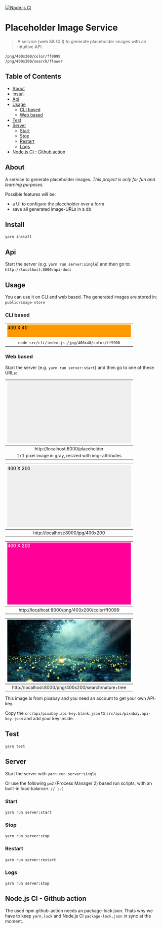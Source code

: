 [![Node.js CI](https://github.com/tonitone/placeholder-image-service/actions/workflows/node.js.yml/badge.svg)](https://github.com/tonitone/placeholder-image-service/actions/workflows/node.js.yml)

# Placeholder Image Service
> A service (web && CLI) to generate placeholder images with an intuitive API.

```
/png/400x300/color/ff0099
/png/400x300/search/flower
```

## Table of Contents

<!-- toc -->

- [About](#about)
- [Install](#install)
- [Api](#api)
- [Usage](#usage)
  * [CLI based](#cli-based)
  * [Web based](#web-based)
- [Test](#test)
- [Server](#server)
  * [Start](#start)
  * [Stop](#stop)
  * [Restart](#restart)
  * [Logs](#logs)
- [Node.js CI - Github action](#nodejs-ci---github-action)

<!-- tocstop -->

## About
A service to generate placeholder images.
_This project is only for fun and learning purposes._

Possible features will be:
- a UI to configure the placeholder over a form
- save all generated image-URLs in a db

## Install
`yarn install`

## Api
Start the server (e.g. `yarn run server:single`) and then go to:
`http://localhost:8000/api-docs`

## Usage
You can use it on CLI and web based.
The generated images are stored in:
`public/image-store`

### CLI based
| ![](readme-assets/400x40_color_ff9900.jpg) |
|:--:| 
| `node src/cli/index.js /jpg/400x40/color/ff9900` |
### Web based
Start the server (e.g. `yarn run server:start`) and then go to one of these URLs:

| <img height="200" src="readme-assets/1x1_color_efefef.png" width="400"/>
|:--:| 
| http://localhost:8000/placeholder |
1x1 pixel image in gray, resized with img-attributes |


| ![](readme-assets/400x200_color_efefef.jpg) |
|:--:| 
| http://localhost:8000/jpg/400x200 |


| ![](readme-assets/400x200_color_ff0099.png) |
|:--:| 
| http://localhost:8000/png/400x200/color/ff0099 |


| ![](readme-assets/400x200_search_nature+tree.png) |
|:--:| 
| http://localhost:8000/png/400x200/search/nature+tree |

This image is from pixabay and you need an account to get your own API-key.

Copy the `src/api/pixabay.api-key.blank.json` to `src/api/pixabay.api-key.json` and add your key inside. 

## Test
`yarn test`

## Server

Start the server with `yarn run server:single`

Or use the following `pm2` (Process Manager 2) based run scripts, with an built-in load balancer. `// ;-)`

### Start
`yarn run server:start`

### Stop 
`yarn run server:stop`

### Restart 
`yarn run server:restart`

### Logs 
`yarn run server:stop`

## Node.js CI - Github action 
The used npm github-action needs an package-lock.json. 
Thats why we have to keep `yarn.lock` and Node.js CI `package-lock.json` in sync at the moment.

